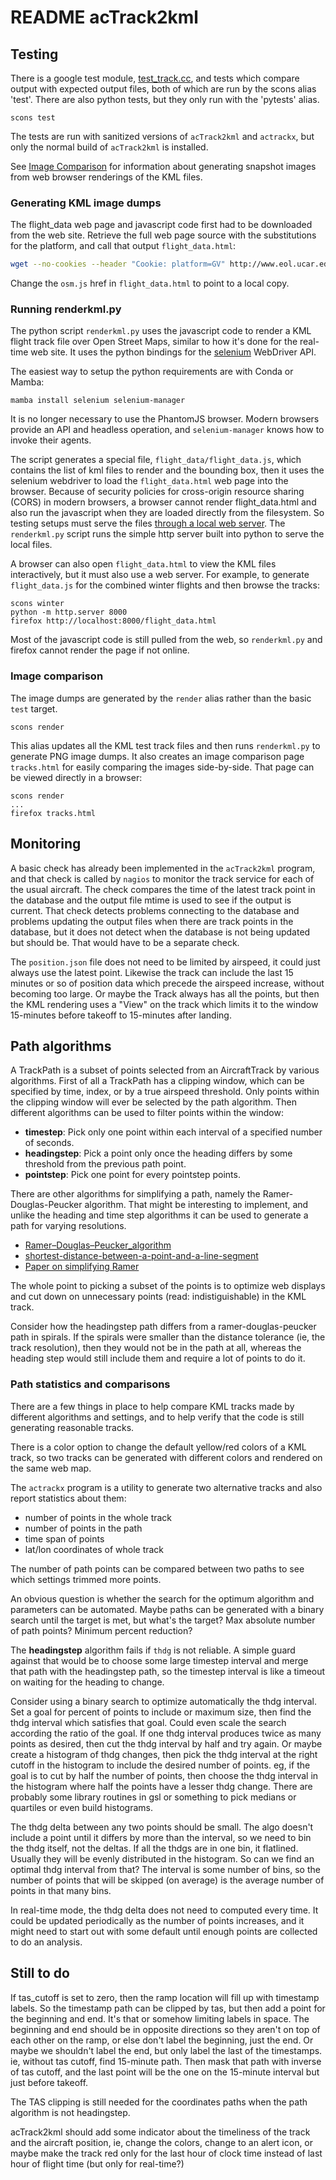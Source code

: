 # README acTrack2kml

## Testing

There is a google test module, [test_track.cc](test_track.cc), and tests which
compare output with expected output files, both of which are run by the scons
alias 'test'.  There are also python tests, but they only run with the
'pytests' alias.

```shell
scons test
```

The tests are run with sanitized versions of `acTrack2kml` and `actrackx`, but
only the normal build of `acTrack2kml` is installed.

See [Image Comparison](#image-comparison) for information about generating
snapshot images from web browser renderings of the KML files.

### Generating KML image dumps

The flight_data web page and javascript code first had to be downloaded from
the web site.  Retrieve the full web page source with the substitutions for
the platform, and call that output `flight_data.html`:

```sh
wget --no-cookies --header "Cookie: platform=GV" http://www.eol.ucar.edu/cgi-bin/flight_data/osm_index.pl
```

Change the `osm.js` href in `flight_data.html` to point to a local copy.

### Running renderkml.py

The python script `renderkml.py` uses the javascript code to render a KML
flight track file over Open Street Maps, similar to how it's done for the
real-time web site.  It uses the python bindings for the
[selenium](https://www.selenium.dev/) WebDriver API.

The easiest way to setup the python requirements are with Conda or Mamba:

```shell
mamba install selenium selenium-manager
```

It is no longer necessary to use the PhantomJS browser.  Modern browsers
provide an API and headless operation, and `selenium-manager` knows how to
invoke their agents.

The script generates a special file, `flight_data/flight_data.js`, which
contains the list of kml files to render and the bounding box, then it uses
the selenium webdriver to load the `flight_data.html` web page into the
browser.  Because of security policies for cross-origin resource sharing
(CORS) in modern browsers, a browser cannot render flight_data.html and also
run the javascript when they are loaded directly from the filesystem.  So
testing setups must serve the files [through a local web
server](https://developer.mozilla.org/en-US/docs/Learn/Common_questions/Tools_and_setup/set_up_a_local_testing_server).
The `renderkml.py` script runs the simple http server built into python to
serve the local files.

A browser can also open `flight_data.html` to view the KML files
interactively, but it must also use a web server.  For example, to generate
`flight_data.js` for the combined winter flights and then browse the tracks:

```shell
scons winter
python -m http.server 8000
firefox http://localhost:8000/flight_data.html
```

Most of the javascript code is still pulled from the web, so `renderkml.py`
and firefox cannot render the page if not online.

### Image comparison

The image dumps are generated by the `render` alias rather than the basic
`test` target.

```shell
scons render
```

This alias updates all the KML test track files and then runs `renderkml.py`
to generate PNG image dumps.  It also creates an image comparison page
`tracks.html` for easily comparing the images side-by-side.  That page can be
viewed directly in a browser:

```shell
scons render
...
firefox tracks.html
```

## Monitoring

A basic check has already been implemented in the `acTrack2kml` program, and
that check is called by `nagios` to monitor the track service for each of the
usual aircraft.  The check compares the time of the latest track point in the
database and the output file mtime is used to see if the output is current.
That check detects problems connecting to the database and problems updating
the output files when there are track points in the database, but it does not
detect when the database is not being updated but should be.  That would have
to be a separate check.

The `position.json` file does not need to be limited by airspeed, it could
just always use the latest point.  Likewise the track can include the last 15
minutes or so of position data which precede the airspeed increase, without
becoming too large.  Or maybe the Track always has all the points, but then
the KML rendering uses a "View" on the track which limits it to the window
15-minutes before takeoff to 15-minutes after landing.

## Path algorithms

A TrackPath is a subset of points selected from an AircraftTrack by various
algorithms.  First of all a TrackPath has a clipping window, which can be
specified by time, index, or by a true airspeed threshold.  Only points within
the clipping window will ever be selected by the path algorithm.  Then
different algorithms can be used to filter points within the window:

- **timestep**: Pick only one point within each interval of a specified number
  of seconds.
- **headingstep**: Pick a point only once the heading differs by some
  threshold from the previous path point.
- **pointstep**: Pick one point for every pointstep points.

There are other algorithms for simplifying a path, namely the
Ramer-Douglas-Peucker algorithm.  That might be interesting to implement, and
unlike the heading and time step algorithms it can be used to generate a path
for varying resolutions.

- [Ramer–Douglas–Peucker_algorithm](http://en.wikipedia.org/wiki/Ramer%E2%80%93Douglas%E2%80%93Peucker_algorithm)
- [shortest-distance-between-a-point-and-a-line-segment](http://stackoverflow.com/questions/849211/shortest-distance-between-a-point-and-a-line-segment)
- [Paper on simplifying Ramer](http://www.cs.ubc.ca/cgi-bin/tr/1992/TR-92-07)

The whole point to picking a subset of the points is to optimize web displays
and cut down on unnecessary points (read: indistiguishable) in the KML track.

Consider how the headingstep path differs from a ramer-douglas-peucker path in
spirals.  If the spirals were smaller than the distance tolerance (ie, the
track resolution), then they would not be in the path at all, whereas the
heading step would still include them and require a lot of points to do it.

### Path statistics and comparisons

There are a few things in place to help compare KML tracks made by different
algorithms and settings, and to help verify that the code is still generating
reasonable tracks.

There is a color option to change the default yellow/red colors of a KML
track, so two tracks can be generated with different colors and rendered on
the same web map.

The `actrackx` program is a utility to generate two alternative tracks and
also report statistics about them:

- number of points in the whole track
- number of points in the path
- time span of points
- lat/lon coordinates of whole track

The number of path points can be compared between two paths to see which
settings trimmed more points.

An obvious question is whether the search for the optimum algorithm and
parameters can be automated.  Maybe paths can be generated with a binary
search until the target is met, but what's the target?  Max absolute number of
path points?  Minimum percent reduction?

The **headingstep** algorithm fails if `thdg` is not reliable.  A simple guard
against that would be to choose some large timestep interval and merge that
path with the headingstep path, so the timestep interval is like a timeout on
waiting for the heading to change.

Consider using a binary search to optimize automatically the thdg interval.
Set a goal for percent of points to include or maximum size, then find the
thdg interval which satisfies that goal.  Could even scale the search
according the ratio of the goal.  If one thdg interval produces twice as
many points as desired, then cut the thdg interval by half and try again.
Or maybe create a histogram of thdg changes, then pick the thdg interval at
the right cutoff in the histogram to include the desired number of points.
eg, if the goal is to cut by half the number of points, then choose the thdg
interval in the histogram where half the points have a lesser thdg change.
There are probably some library routines in gsl or something to pick medians
or quartiles or even build histograms.

The thdg delta between any two points should be small.  The algo doesn't
include a point until it differs by more than the interval, so we need to bin
the thdg itself, not the deltas.  If all the thdgs are in one bin, it
flatlined.  Usually they will be evenly distributed in the histogram.  So can
we find an optimal thdg interval from that?  The interval is some number of
bins, so the number of points that will be skipped (on average) is the average
number of points in that many bins.

In real-time mode, the thdg delta does not need to computed every time.  It
could be updated periodically as the number of points increases, and it
might need to start out with some default until enough points are collected
to do an analysis.

## Still to do

If tas_cutoff is set to zero, then the ramp location will fill up with
timestamp labels.  So the timestamp path can be clipped by tas, but then
add a point for the beginning and end.  It's that or somehow limiting
labels in space.  The beginning and end should be in opposite directions so
they aren't on top of each other on the ramp, or else don't label the
beginning, just the end.  Or maybe we shouldn't label the end, but only
label the last of the timestamps. ie, without tas cutoff, find 15-minute
path.  Then mask that path with inverse of tas cutoff, and the last point
will be the one on the 15-minute interval but just before takeoff.

The TAS clipping is still needed for the coordinates paths when the path
algorithm is not headingstep.

acTrack2kml should add some indicator about the timeliness of the track and
the aircraft position, ie, change the colors, change to an alert icon, or
maybe make the track red only for the last hour of clock time instead of
last hour of flight time (but only for real-time?)

